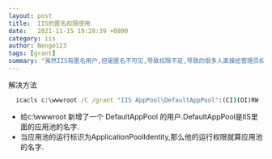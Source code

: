 ```yaml
---
layout: post
title:  IIS的匿名权限使用
date:   2021-11-15 19:28:39 +0800
category: iis
author: Nenge123
tags: [grant]
summary: "虽然IIS有匿名用户,但是匿名不可见,导致权限不足,导致的很多人直接给管理员权限."
---
```



解决方法

```bat
  icacls c:\wwwroot /C /grant "IIS AppPool\DefaultAppPool":(CI)(OI)RW
```
- 给c:\wwwroot 新增了一个 DefaultAppPool 的用户.DefaultAppPool是IIS里面的应用池的名字.
- 当应用池的运行标识为ApplicationPoolIdentity,那么他的运行权限就算应用池的名字.
